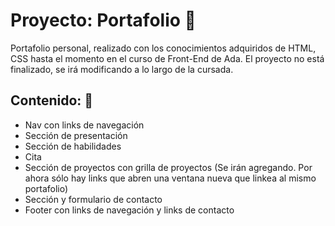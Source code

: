 # Proyecto: Portafolio 🐢

Portafolio personal, realizado con los conocimientos adquiridos de HTML, CSS hasta el momento en el curso de Front-End de Ada. El proyecto no está finalizado, se irá modificando a lo largo de la cursada.

## Contenido: 📝
   - Nav con links de navegación
   - Sección de presentación
   - Sección de habilidades
   - Cita
   - Sección de proyectos con grilla de proyectos (Se irán agregando. Por ahora sólo hay links que abren una ventana nueva que linkea al mismo portafolio)
   - Sección y formulario de contacto
   - Footer con links de navegación y links de contacto